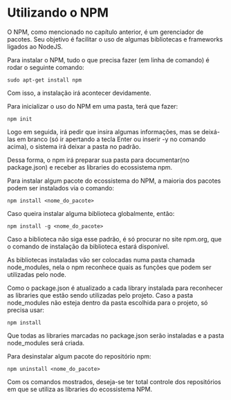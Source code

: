 # Utilizando o NPM

O NPM, como mencionado no capítulo anterior, é um gerenciador de pacotes. Seu objetivo é facilitar o uso de algumas bibliotecas e frameworks ligados ao NodeJS.  


Para instalar o NPM, tudo o que precisa fazer \(em linha de comando\) é rodar o seguinte comando:

```text
sudo apt-get install npm

```

Com isso, a instalação irá acontecer devidamente.  


Para inicializar o uso do NPM em uma pasta, terá que fazer:

```text
npm init
```

Logo em seguida, irá pedir que insira algumas informações, mas se deixá-las em branco \(só ir apertando a tecla Enter ou inserir -y no comando acima\), o sistema irá deixar a pasta no padrão.  


Dessa forma, o npm irá preparar sua pasta para documentar\(no package.json\) e receber as libraries do ecossistema npm.  


Para instalar algum pacote do ecossistema do NPM, a maioria dos pacotes podem ser instalados via o comando:  


```text
npm install <nome_do_pacote>
```

Caso queira instalar alguma biblioteca globalmente, então:

```text
npm install -g <nome_do_pacote>
```

Caso a biblioteca não siga esse padrão, é só procurar no site npm.org, que o comando de instalação da biblioteca estará disponível.  


As bibliotecas instaladas vão ser colocadas numa pasta chamada node\_modules, nela o npm reconhece quais as funções que podem ser utilizadas pelo node.  


Como o package.json é atualizado a cada library instalada para reconhecer as libraries que estão sendo utilizadas pelo projeto. Caso a pasta node\_modules não esteja dentro da pasta escolhida para o projeto, só precisa usar:

```text
npm install
```

Que todas as libraries marcadas no package.json serão instaladas e a pasta node\_modules será criada.

Para desinstalar algum pacote do repositório npm:

```text
npm uninstall <nome_do_pacote>
```

Com os comandos mostrados, deseja-se ter total controle dos repositórios em que se utiliza as libraries do ecossistema NPM. 

